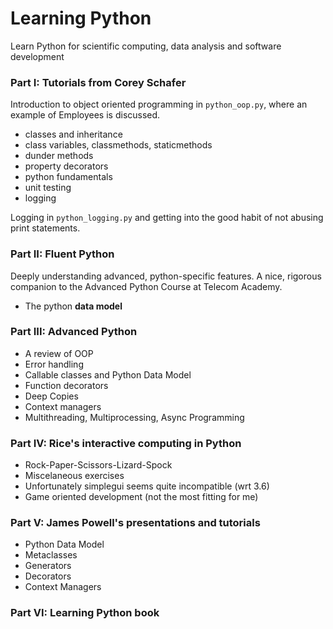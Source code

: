 # Learning Python
Learn Python for scientific computing, data analysis and software development

### Part I: Tutorials from Corey Schafer
Introduction to object oriented programming in `python_oop.py`, where an example of Employees is discussed.

* classes and inheritance
* class variables, classmethods, staticmethods
* dunder methods
* property decorators
* python fundamentals
* unit testing
* logging

Logging in `python_logging.py` and getting into the good habit of not abusing print statements.

### Part II: Fluent Python
Deeply understanding advanced, python-specific features. A nice, rigorous companion to the Advanced Python Course at Telecom Academy.
* The python **data model** 

### Part III: Advanced Python
* A review of OOP
* Error handling
* Callable classes and Python Data Model
* Function decorators
* Deep Copies
* Context managers
* Multithreading, Multiprocessing, Async Programming


### Part IV: Rice's interactive computing in Python

* Rock-Paper-Scissors-Lizard-Spock
* Miscelaneous exercises
* Unfortunately simplegui seems quite incompatible (wrt 3.6)
* Game oriented development (not the most fitting for me)


### Part V: James Powell's presentations and tutorials

* Python Data Model
* Metaclasses
* Generators
* Decorators
* Context Managers

### Part VI: Learning Python book